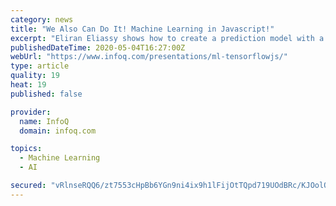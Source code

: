 ```yaml
---
category: news
title: "We Also Can Do It! Machine Learning in Javascript!"
excerpt: "Eliran Eliassy shows how to create a prediction model with a web application using TensorFlow.js and other deep learning tools that can run in the browser."
publishedDateTime: 2020-05-04T16:27:00Z
webUrl: "https://www.infoq.com/presentations/ml-tensorflowjs/"
type: article
quality: 19
heat: 19
published: false

provider:
  name: InfoQ
  domain: infoq.com

topics:
  - Machine Learning
  - AI

secured: "vRlnseRQQ6/zt7553cHpBb6YGn9ni4ix9h1lFijOtTQpd719UOdBRc/KJOolQVjGJjZg0lQ2M00AsxCRUisEMn9wksnIBlfsZ5NAOEHyMJomUbyQmOoyfINn5h1wxG+30FQ8I8ea16TDVeaJcKvwz8q+zmv/96TBCoPg3ogmWXHgujI9iwrMj80nD2eiy5/KktPgIsraobjeclZTTOZQxy6lRJZ5NyThFDlOrKRKaDXW7B0YRhA6/oRIOdhOJACMW7282MI09naMeKZt29MgjYf0Y5a80tJaL7dThxkjABtc0O59Tu6OtmgI3RzK96z3IWlcIsatsw+wj19t3WLzOMYA+TdyZHvmOM6s5UyFN9Q6BmYky0wU9Ne/ouvPMh65cJjYtWU2VY7XdvzjiaI5hv1rqAz1i5PdKCRaLqhzPA3seXOAKwwQOJ0IMzh/E0SwGHtCiPpYCi6Ut9CaZ0cQTgp/MioN6vw88nkUk5OCRHI=;GNWc3K08ZIQsKnIOtP9NQg=="
---
```


